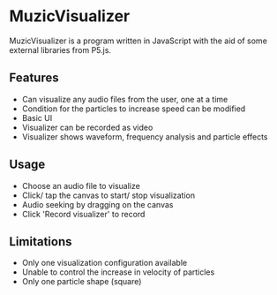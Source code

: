 # MuzicVisualizer
MuzicVisualizer is a program written in JavaScript with the aid of some external libraries from P5.js.

## Features
* Can visualize any audio files from the user, one at a time
* Condition for the particles to increase speed can be modified
* Basic UI
* Visualizer can be recorded as video
* Visualizer shows waveform, frequency analysis and particle effects

## Usage
* Choose an audio file to visualize
* Click/ tap the canvas to start/ stop visualization
* Audio seeking by dragging on the canvas
* Click 'Record visualizer' to record

## Limitations
* Only one visualization configuration available
* Unable to control the increase in velocity of particles
* Only one particle shape (square)
